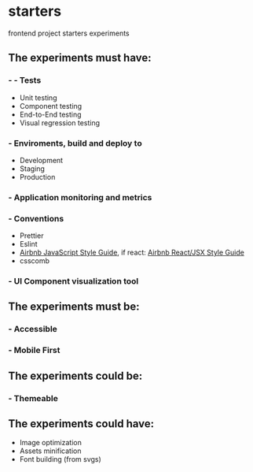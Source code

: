 # starters
frontend project starters experiments

## The experiments must have:

### - - Tests
- Unit testing
- Component testing
- End-to-End testing
- Visual regression testing

### - Enviroments, build and deploy to
- Development
- Staging
- Production

### - Application monitoring and metrics

### - Conventions
- Prettier
- Eslint
- [Airbnb JavaScript Style Guide](https://github.com/airbnb/javascript), if react: [Airbnb React/JSX Style Guide](https://github.com/airbnb/javascript/tree/master/react)
- csscomb

### - UI Component visualization tool

## The experiments must be:

### - Accessible

### - Mobile First

## The experiments could be:

### - Themeable

## The experiments could have:

- Image optimization
- Assets minification
- Font building (from svgs)
